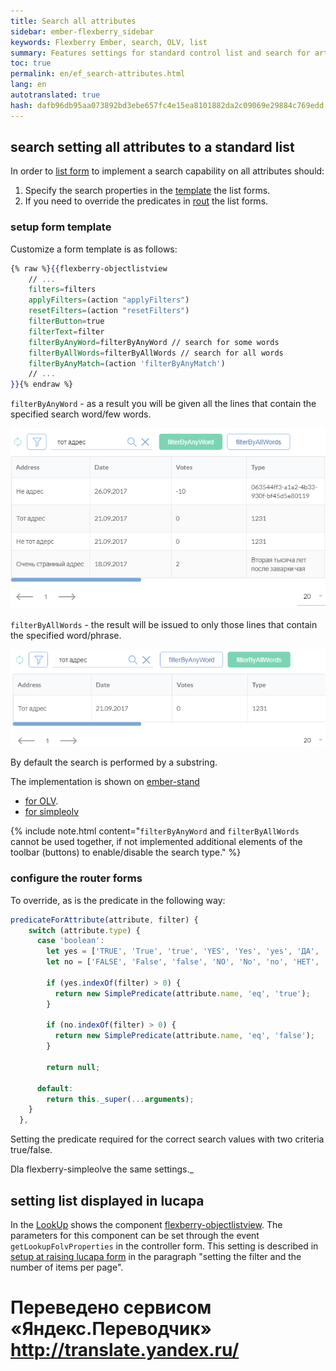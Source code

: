 ```yaml
--- 
title: Search all attributes 
sidebar: ember-flexberry_sidebar 
keywords: Flexberry Ember, search, OLV, list 
summary: Features settings for standard control list and search for artisan of forms (picks up at LookUp) 
toc: true 
permalink: en/ef_search-attributes.html 
lang: en 
autotranslated: true 
hash: dafb96db95aa073892bd3ebe657fc4e15ea8101882da2c09069e29884c769edd 
--- 
```


## search setting all attributes to a standard list 

In order to [list form](ef_object-list-view.html) to implement a search capability on all attributes should: 

1. Specify the search properties in the [template](ef_template.html) the list forms. 
2. If you need to override the predicates in [rout](ef_route.html) the list forms. 

### setup form template 

Customize a form template is as follows: 

```hbs
{% raw %}{{flexberry-objectlistview
    // ... 
    filters=filters
    applyFilters=(action "applyFilters")
    resetFilters=(action "resetFilters")
    filterButton=true
    filterText=filter
    filterByAnyWord=filterByAnyWord // search for some words 
    filterByAllWords=filterByAllWords // search for all words 
    filterByAnyMatch=(action 'filterByAnyMatch')
    // ... 
}}{% endraw %}
``` 

`filterByAnyWord` - as a result you will be given all the lines that contain the specified search word/few words. 

![](/images/pages/products/ember-flexberry/controls/filter-by-any-word.png) 

`filterByAllWords` - the result will be issued to only those lines that contain the specified word/phrase. 

![](/images/pages/products/ember-flexberry/controls/filter-by-all-words.png) 

By default the search is performed by a substring. 

The implementation is shown on [ember-stand](https://flexberry-ember-dev.firebaseapp.com/) 
* [for OLV](https://flexberry-ember-dev.firebaseapp.com/components-examples/flexberry-objectlistview/custom-filter?filterCondition=and&perPage=20). 
* [for simpleolv](https://flexberry-ember-dev.firebaseapp.com/components-examples/flexberry-simpleolv/custom-filter) 

{% include note.html content="`filterByAnyWord` and `filterByAllWords` cannot be used together, if not implemented additional elements of the toolbar (buttons) to enable/disable the search type." %} 

### configure the router forms 

To override, as is the predicate in the following way: 

```javascript
predicateForAttribute(attribute, filter) {
    switch (attribute.type) {
      case 'boolean':
        let yes = ['TRUE', 'True', 'true', 'YES', 'Yes', 'yes', 'ДА', 'Да', 'да', '1', '+'];
        let no = ['FALSE', 'False', 'false', 'NO', 'No', 'no', 'НЕТ', 'Нет', 'нет', '0', '-'];

        if (yes.indexOf(filter) > 0) {
          return new SimplePredicate(attribute.name, 'eq', 'true');
        }

        if (no.indexOf(filter) > 0) {
          return new SimplePredicate(attribute.name, 'eq', 'false');
        }

        return null;

      default:
        return this._super(...arguments);
    }
  },
``` 

Setting the predicate required for the correct search values with two criteria true/false. 

Dla flexberry-simpleolve the same settings._ 

## setting list displayed in lucapa 

In the [LookUp](ef_lookup.html) shows the component [flexberry-objectlistview](ef_object-list-view.html). The parameters for this component can be set through the event `getLookupFolvProperties` in the controller form. This setting is described in [setup at raising lucapa form](ef_modal-window-settings.html) in the paragraph "setting the filter and the number of items per page". 



 # Переведено сервисом «Яндекс.Переводчик» http://translate.yandex.ru/